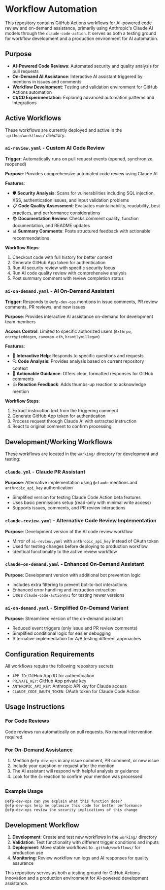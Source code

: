 # Workflow Automation

This repository contains GitHub Actions workflows for AI-powered code review and on-demand assistance, primarily using Anthropic's Claude AI models through the `claude-code-action`. It serves as both a testing ground for workflow development and a production environment for AI automation.

## Purpose

- **AI-Powered Code Reviews**: Automated security and quality analysis for pull requests
- **On-Demand AI Assistance**: Interactive AI assistant triggered by mentions in issues and comments
- **Workflow Development**: Testing and validation environment for GitHub Actions automation
- **CI/CD Experimentation**: Exploring advanced automation patterns and integrations

## Active Workflows

These workflows are currently deployed and active in the `.github/workflows/` directory:

### `ai-review.yaml` - Custom AI Code Review
**Trigger**: Automatically runs on pull request events (opened, synchronize, reopened)

**Purpose**: Provides comprehensive automated code review using Claude AI

**Features**:
- 🛡️ **Security Analysis**: Scans for vulnerabilities including SQL injection, XSS, authentication issues, and input validation problems
- 📋 **Code Quality Assessment**: Evaluates maintainability, readability, best practices, and performance considerations  
- 📚 **Documentation Review**: Checks comment quality, function documentation, and README updates
- 📊 **Summary Comments**: Posts structured feedback with actionable recommendations

**Workflow Steps**:
1. Checkout code with full history for better context
2. Generate GitHub App token for authentication
3. Run AI security review with specific security focus
4. Run AI code quality review with comprehensive analysis
5. Post summary comment with review completion status

### `ai-on-demand.yaml` - AI On-Demand Assistant  
**Trigger**: Responds to `@efp-dev-ops` mentions in issue comments, PR review comments, PR reviews, and new issues

**Purpose**: Provides interactive AI assistance on-demand for development team members

**Access Control**: Limited to specific authorized users (`0xthrpw`, `encrypteddegen`, `caveman-eth`, `brantlymillegan`)

**Features**:
- 💬 **Interactive Help**: Responds to specific questions and requests
- 🔍 **Code Analysis**: Provides analysis based on current repository context
- 📝 **Actionable Guidance**: Offers clear, formatted responses for GitHub comments
- 👍 **Reaction Feedback**: Adds thumbs-up reaction to acknowledge mention

**Workflow Steps**:
1. Extract instruction text from the triggering comment
2. Generate GitHub App token for authentication  
3. Process request through Claude AI with extracted instruction
4. React to original comment to confirm processing

## Development/Working Workflows

These workflows are located in the `working/` directory for development and testing:

### `claude.yml` - Claude PR Assistant
**Purpose**: Alternative implementation using `@claude` mentions and `anthropic_api_key` authentication
- Simplified version for testing Claude Code Action beta features
- Uses basic permissions setup (read-only with minimal write access)
- Supports issues, comments, and PR review interactions

### `claude-review.yaml` - Alternative Code Review Implementation
**Purpose**: Development version of the AI code review workflow
- Mirror of `ai-review.yaml` with `anthropic_api_key` instead of OAuth token
- Used for testing changes before deploying to production workflow
- Identical functionality to the active review workflow

### `claude-on-demand.yaml` - Enhanced On-Demand Assistant
**Purpose**: Development version with additional bot prevention logic
- Includes extra filtering to prevent bot-to-bot interactions
- Enhanced error handling and instruction extraction
- Uses `claude-code-action@v1` for testing newer versions

### `ai-on-demand.yaml` - Simplified On-Demand Variant
**Purpose**: Streamlined version of the on-demand assistant
- Reduced event triggers (only issue and PR review comments)
- Simplified conditional logic for easier debugging
- Alternative implementation for A/B testing different approaches

## Configuration Requirements

All workflows require the following repository secrets:

- `APP_ID`: GitHub App ID for authentication
- `PRIVATE_KEY`: GitHub App private key
- `ANTHROPIC_API_KEY`: Anthropic API key for Claude access
- `CLAUDE_CODE_OAUTH_TOKEN`: OAuth token for Claude Code Action

## Usage Instructions

### For Code Reviews
Code reviews run automatically on pull requests. No manual intervention required.

### For On-Demand Assistance  
1. Mention `@efp-dev-ops` in any issue comment, PR comment, or new issue
2. Include your question or request after the mention
3. The AI assistant will respond with helpful analysis or guidance
4. Look for the 👍 reaction to confirm your mention was processed

### Example Usage
```
@efp-dev-ops can you explain what this function does?
@efp-dev-ops help me optimize this code for better performance  
@efp-dev-ops review the security implications of this change
```

## Development Workflow

1. **Development**: Create and test new workflows in the `working/` directory
2. **Validation**: Test functionality with different trigger conditions and inputs
3. **Deployment**: Move stable workflows to `.github/workflows/` for production use
4. **Monitoring**: Review workflow run logs and AI responses for quality assurance

This repository serves as both a testing ground for GitHub Actions innovation and a production environment for AI-powered development assistance.